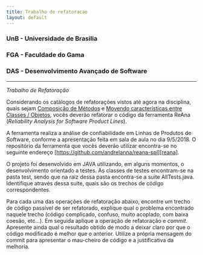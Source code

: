 ```yaml
---
title: Trabalho de refatoracao 
layout: default
---
```


### UnB - Universidade de Brasilia
### FGA - Faculdade do Gama
### DAS - Desenvolvimento Avançado de Software
------

*Trabalho de Refatoração*  

Considerando os catálogos de refatorações vistos até agora na disciplina, quais sejam [Composição de Métodos][cat1] e [Movendo características entre Classes / Objetos][cat2], vocês deverão refatorar o código da ferramenta ReAna (_Reliability Analysis for Software Product Lines_). 

A ferramenta realiza a análise de confiabilidade em Linhas de Produtos de Software, conforme a apresentação feita em sala de aula no dia 9/5/2018. O repositório da ferramenta que vocês deverão utilizar encontra-se no seguinte endereço [https://github.com/andrelanna/reana-spl][reana]. 

O projeto foi desenvolvido em JAVA utilizando, em alguns momentos, o desenvolvimento orientado a testes. As classes de testes encontram-se na pasta test, sendo que na raiz dessa pasta encontra-se a suite AllTests.java. Identifique através dessa suite, quais são os trechos de código correspondentes. 

Para cada uma das operações de refatoração abaixo, encontre um trecho de código passível de ser refatorado, explique qual o problema encontrado naquele trecho (código complicado, confuso, muito acoplado, com baixa coesão, etc...). Em seguida aplique a operação de refatoração e _commit_. Apresente ainda qual o resultado obtido de modo a deixar claro por que o código modificado é melhor que o anterior. Utilize a própria mensagem do commit para apresentar o mau-cheiro de código e a justificativa da melhoria. 





[reana]: https://github.com/andrelanna/reana-spl
[cat1]: /lectures/das/Catalogo_Refatoracao_Compondo_metodos.pdf
[cat2]: /lectures/das/Catalogo_Refatoracao_movendo_caracteristicas.pdf 
